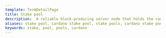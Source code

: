 ```yaml
---
template: TermDetailPage
title: Stake pool
description:  A reliable block-producing server node that holds the combined stake of various stakeholders in a single entity, or pool, on the Cardano network.
aliases: stake pool, cardano stake pool, stake pools, cardano stake pools, cardano mining
keywords: stake, pool, pools, cardano
---
```


